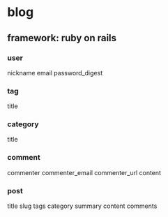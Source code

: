 # blog

## framework: ruby on rails

### user 
nickname
email
password_digest

### tag
title

### category
title

### comment
commenter
commenter_email
commenter_url
content

### post
title
slug
tags
category
summary
content
comments


